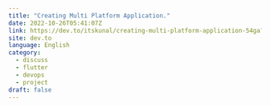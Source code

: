 ```yaml
---
title: "Creating Multi Platform Application."
date: 2022-10-26T05:41:07Z
link: https://dev.to/itskunal/creating-multi-platform-application-54ga?utm_medium=RSS&utm_source=news.12bit.vn
site: dev.to
language: English
category:
  - discuss
  - flutter
  - devops
  - project
draft: false
---
```

